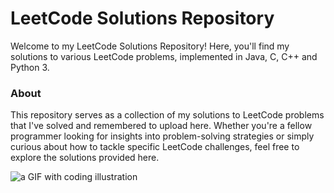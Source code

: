 # LeetCode Solutions Repository  
  
  
Welcome to my LeetCode Solutions Repository! Here, you'll find my solutions to various LeetCode problems, implemented in Java, C, C++ and Python 3.  
  
### **About**  
This repository serves as a collection of my solutions to LeetCode problems that I've solved and remembered to upload here. Whether you're a fellow programmer looking for insights into problem-solving strategies or simply curious about how to tackle specific LeetCode challenges, feel free to explore the solutions provided here.   

![a GIF with coding illustration](https://i.giphy.com/26tn33aiTi1jkl6H6.webp)